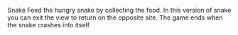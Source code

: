 Snake
Feed the hungry snake by collecting the food. In this version of snake you can exit the view to return on the opposite site. The game ends when the snake crashes into itself.

